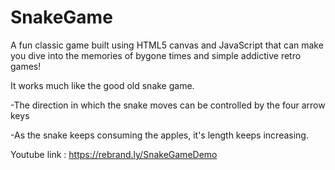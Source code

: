 # SnakeGame

A fun classic game built using HTML5 canvas and JavaScript that can make you dive into the memories of bygone times and simple addictive retro games!

It works much like the good old snake game.

-The direction in which the snake moves can be controlled by the four arrow keys

-As the snake keeps consuming the apples, it's length keeps increasing.

Youtube link : https://rebrand.ly/SnakeGameDemo
